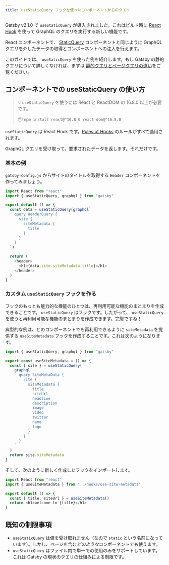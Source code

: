 ```yaml
---
title: useStaticQuery フックを使ったコンポーネントからのクエリ
---
```


Gatsby v2.1.0 で `useStaticQuery` が導入されました。これはビルド時に [React Hook](https://reactjs.org/docs/hooks-intro.html) を使って GraphQL のクエリを実行する新しい機能です。

React コンポーネントで、 [StaticQuery](/docs/static-query/) コンポーネントと同じように GraphQL クエリを介したデータの取得とコンポーネントへの注入を行えます。

このガイドでは、 `useSaticQuery` を使った例を紹介します。もし Gatsby の静的クエリについて詳しくなければ、まずは [静的クエリとページクエリの違い](/docs/static-query/#how-staticquery-differs-from-page-query)をご覧ください。

## コンポーネントでの useStaticQuery の使い方

> 💡 `useStaticQuery` を使うには React と ReactDOM の 16.8.0 以上が必要です。
>
> 📦 `npm install react@^16.8.0 react-dom@^16.8.0`

`useStaticQuery` は React Hook です。[Rules of Hooks](https://reactjs.org/docs/hooks-rules.html) のルールがすべて適用されます。

GraphQL クエリを受け取って、要求されたデータを返します。それだけです。

### 基本の例

`gatsby-config.js` からサイトのタイトルを取得する `Header` コンポーネントを作ってみましょう。

```jsx:title=src/components/header.js
import React from "react"
import { useStaticQuery, graphql } from "gatsby"

export default () => {
  const data = useStaticQuery(graphql`
    query HeaderQuery {
      site {
        siteMetadata {
          title
        }
      }
    }
  `)

  return (
    <header>
      <h1>{data.site.siteMetadata.title}</h1>
    </header>
  )
}
```

### カスタム `useStaticQuery` フックを作る

フックのもっとも魅力的な機能のひとつは、再利用可能な機能のまとまりを作成できることです。 `useStaticQuery` はフックです。したがって、 `useStaticQuery` を使うと再利用可能な機能のまとまりを作成できます。完璧ですね！

典型的な例は、どのコンポーネントでも再利用できるように `siteMetadata` を提供する `useSiteMetadata` フックを作成することです。これは次のようになります。

```jsx:title=src/hooks/use-site-metadata.js
import { useStaticQuery, graphql } from "gatsby"

export const useSiteMetadata = () => {
  const { site } = useStaticQuery(
    graphql`
      query SiteMetaData {
        site {
          siteMetadata {
            title
            siteUrl
            headline
            description
            image
            video
            twitter
            name
            logo
          }
        }
      }
    `
  )
  return site.siteMetadata
}
```

そして、次のように新しく作成したフックをインポートします。

```jsx:title=src/pages/index.js
import React from "react"
import { useSiteMetadata } from "../hooks/use-site-metadata"

export default () => {
  const { title, siteUrl } = useSiteMetadata()
  return <h1>welcome to {title}</h1>
}
```

## 既知の制限事項

- `useStaticQuery` は値を受け取れません（なので `static` という名前になっています）。しかし、ページを含む*どのような*コンポーネントでも使えます。
- `useStaticQuery` はファイル内で単一での使用のみをサポートしています。これは Gatsby の現状のクエリの仕組みによる制限です。
